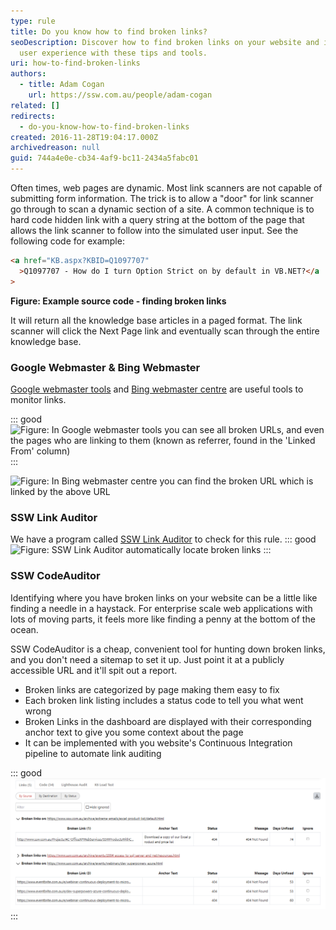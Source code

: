 ```yaml
---
type: rule
title: Do you know how to find broken links?
seoDescription: Discover how to find broken links on your website and improve
  user experience with these tips and tools.
uri: how-to-find-broken-links
authors:
  - title: Adam Cogan
    url: https://ssw.com.au/people/adam-cogan
related: []
redirects:
  - do-you-know-how-to-find-broken-links
created: 2016-11-28T19:04:17.000Z
archivedreason: null
guid: 744a4e0e-cb34-4af9-bc11-2434a5fabc01
---
```

Often times, web pages are dynamic. Most link scanners are not capable of submitting form information. The trick is to allow a "door" for link scanner go through to scan a dynamic section of a site. A common technique is to hard code hidden link with a query string at the bottom of the page that allows the link scanner to follow into the simulated user input. See the following code for example:

<!--endintro-->

```html
<a href="KB.aspx?KBID=Q1097707"
  >Q1097707 - How do I turn Option Strict on by default in VB.NET?</a
>
```

**Figure: Example source code - finding broken links**



It will return all the knowledge base articles in a paged format. The link scanner will click the Next Page link and eventually scan through the entire knowledge base.

### Google Webmaster & Bing Webmaster

[Google webmaster tools](https://www.google.com/webmasters) and [Bing webmaster centre](http://www.bing.com/toolbox/webmaster/) are useful tools to monitor links.

::: good
![Figure: In Google webmaster tools you can see all broken URLs, and even the pages who are linking to them (known as referrer, found in the 'Linked From' column)](GoogleWebMaster.jpg)
:::

![Figure: In Bing webmaster centre you can find the broken URL which is linked by the above URL](BingWebMaster.jpg)

### SSW Link Auditor

We have a program called [SSW Link Auditor](https://sswlinkauditor.com/) to check for this rule.
::: good
![Figure: SSW Link Auditor automatically locate broken links](link-auditor-scan.jpg)
:::

### SSW CodeAuditor

Identifying where you have broken links on your website can be a little like finding a needle in a haystack. For enterprise scale web applications with lots of moving parts, it feels more like finding a penny at the bottom of the ocean.

SSW CodeAuditor is a cheap, convenient tool for hunting down broken links, and you don't need a sitemap to set it up. Just point it at a publicly accessible URL and it'll spit out a report.

* Broken links are categorized by page making them easy to fix
* Each broken link listing includes a status code to tell you what went wrong
* Broken Links in the dashboard are displayed with their corresponding anchor text to give you some context about the page
* It can be implemented with you website's Continuous Integration pipeline to automate link auditing

::: good
![Figure: Using SSW Code Auditor's broken link dashboard](broken-link-summary.png)
:::
